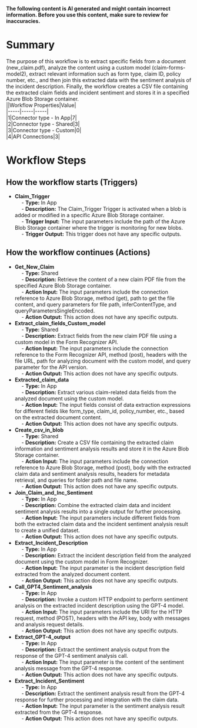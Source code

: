 **The following content is AI generated and might contain incorrect information. Before you use this content, make sure to review for inaccuracies.**    
# Summary    
The purpose of this workflow is to extract specific fields from a document (new_claim.pdf), analyze the content using a custom model (claim-forms-model2), extract relevant information such as form type, claim ID, policy number, etc., and then join this extracted data with the sentiment analysis of the incident description. Finally, the workflow creates a CSV file containing the extracted claim fields and incident sentiment and stores it in a specified Azure Blob Storage container.    
||Workflow Properties|Value|    
|-----|-----|-----|    
|1|Connector type - In App|7|    
|2|Connector type - Shared|3|    
|3|Connector type - Custom|0|    
|4|API Connections|3|    
    
# Workflow Steps    
## How the workflow starts (Triggers)    
 - **Claim_Trigger**    
&ensp;&ensp; - **Type:** In App    
&ensp;&ensp; - **Description:** The Claim_Trigger Trigger is activated when a blob is added or modified in a specific Azure Blob Storage container.    
&ensp;&ensp; - **Trigger Input:** The input parameters include the path of the Azure Blob Storage container where the trigger is monitoring for new blobs.    
&ensp;&ensp; - **Trigger Output:** This trigger does not have any specific outputs.    
    
## How the workflow continues (Actions)    
 - **Get_New_Claim**    
&ensp;&ensp; - **Type:** Shared    
&ensp;&ensp; - **Description:** Retrieve the content of a new claim PDF file from the specified Azure Blob Storage container.    
&ensp;&ensp; - **Action Input:** The input parameters include the connection reference to Azure Blob Storage, method (get), path to get the file content, and query parameters for file path, inferContentType, and queryParametersSingleEncoded.    
&ensp;&ensp; - **Action Output:** This action does not have any specific outputs.    
 - **Extract_claim_fields_Custom_model**    
&ensp;&ensp; - **Type:** Shared    
&ensp;&ensp; - **Description:** Extract fields from the new claim PDF file using a custom model in the Form Recognizer API.    
&ensp;&ensp; - **Action Input:** The input parameters include the connection reference to the Form Recognizer API, method (post), headers with the file URL, path for analyzing document with the custom model, and query parameter for the API version.    
&ensp;&ensp; - **Action Output:** This action does not have any specific outputs.    
 - **Extracted_claim_data**    
&ensp;&ensp; - **Type:** In App    
&ensp;&ensp; - **Description:** Extract various claim-related data fields from the analyzed document using the custom model.    
&ensp;&ensp; - **Action Input:** The input fields consist of data extraction expressions for different fields like form_type, claim_id, policy_number, etc., based on the extracted document content.    
&ensp;&ensp; - **Action Output:** This action does not have any specific outputs.    
 - **Create_csv_in_blob**    
&ensp;&ensp; - **Type:** Shared    
&ensp;&ensp; - **Description:** Create a CSV file containing the extracted claim information and sentiment analysis results and store it in the Azure Blob Storage container.    
&ensp;&ensp; - **Action Input:** The input parameters include the connection reference to Azure Blob Storage, method (post), body with the extracted claim data and sentiment analysis results, headers for metadata retrieval, and queries for folder path and file name.    
&ensp;&ensp; - **Action Output:** This action does not have any specific outputs.    
 - **Join_Claim_and_Inc_Sentiment**    
&ensp;&ensp; - **Type:** In App    
&ensp;&ensp; - **Description:** Combine the extracted claim data and incident sentiment analysis results into a single output for further processing.    
&ensp;&ensp; - **Action Input:** The input parameters include different fields from both the extracted claim data and the incident sentiment analysis result to create a unified dataset.    
&ensp;&ensp; - **Action Output:** This action does not have any specific outputs.    
 - **Extract_Incident_Description**    
&ensp;&ensp; - **Type:** In App    
&ensp;&ensp; - **Description:** Extract the incident description field from the analyzed document using the custom model in Form Recognizer.    
&ensp;&ensp; - **Action Input:** The input parameter is the incident description field extracted from the analyzed document content.    
&ensp;&ensp; - **Action Output:** This action does not have any specific outputs.    
 - **Call_GPT4_Sentiment_analysis**    
&ensp;&ensp; - **Type:** In App    
&ensp;&ensp; - **Description:** Invoke a custom HTTP endpoint to perform sentiment analysis on the extracted incident description using the GPT-4 model.    
&ensp;&ensp; - **Action Input:** The input parameters include the URI for the HTTP request, method (POST), headers with the API key, body with messages and analysis request details.    
&ensp;&ensp; - **Action Output:** This action does not have any specific outputs.    
 - **Extract_GPT-4_output**    
&ensp;&ensp; - **Type:** In App    
&ensp;&ensp; - **Description:** Extract the sentiment analysis output from the response of the GPT-4 sentiment analysis call.    
&ensp;&ensp; - **Action Input:** The input parameter is the content of the sentiment analysis message from the GPT-4 response.    
&ensp;&ensp; - **Action Output:** This action does not have any specific outputs.    
 - **Extract_Incident_Sentiment**    
&ensp;&ensp; - **Type:** In App    
&ensp;&ensp; - **Description:** Extract the sentiment analysis result from the GPT-4 response for further processing and integration with the claim data.    
&ensp;&ensp; - **Action Input:** The input parameter is the sentiment analysis result extracted from the GPT-4 response.    
&ensp;&ensp; - **Action Output:** This action does not have any specific outputs.  